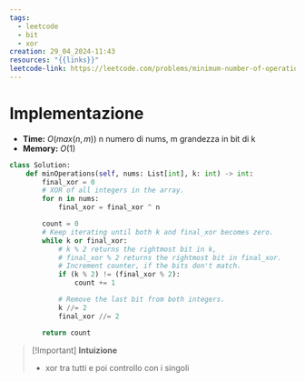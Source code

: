 ```yaml
---
tags:
  - leetcode
  - bit
  - xor
creation: 29_04_2024-11:43
resources: "{{links}}"
leetcode-link: https://leetcode.com/problems/minimum-number-of-operations-to-make-array-xor-equal-to-k/description/?envType=daily-question&envId=2024-04-29
---
```

# Implementazione

- **Time:** $O(max(n,m))$ n numero di nums, m grandezza in bit di k
- **Memory:** $O(1)$

```python
class Solution:
    def minOperations(self, nums: List[int], k: int) -> int:
        final_xor = 0
        # XOR of all integers in the array.
        for n in nums:
            final_xor = final_xor ^ n

        count = 0
        # Keep iterating until both k and final_xor becomes zero.
        while k or final_xor:
            # k % 2 returns the rightmost bit in k,
            # final_xor % 2 returns the rightmost bit in final_xor.
            # Increment counter, if the bits don't match.
            if (k % 2) != (final_xor % 2):
                count += 1

            # Remove the last bit from both integers.
            k //= 2
            final_xor //= 2

        return count    
```

>[!Important] **Intuizione**
> - xor tra tutti e poi controllo con i singoli
